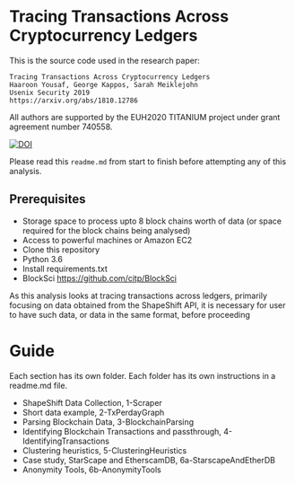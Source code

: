 # Tracing Transactions Across Cryptocurrency Ledgers

This is the source code used in the research paper:

    Tracing Transactions Across Cryptocurrency Ledgers
    Haaroon Yousaf, George Kappos, Sarah Meiklejohn
    Usenix Security 2019
    https://arxiv.org/abs/1810.12786

All authors are supported by the EUH2020 TITANIUM project under grant agreement number 740558.

[![DOI](https://zenodo.org/badge/215335122.svg)](https://zenodo.org/badge/latestdoi/215335122)
    
Please read this ```readme.md``` from start to finish before attempting
any of this analysis.

## Prerequisites

* Storage space to process upto 8 block chains worth of data (or space
required for the block chains being analysed)
* Access to powerful machines or Amazon EC2
* Clone this repository
* Python 3.6
* Install requirements.txt
* BlockSci https://github.com/citp/BlockSci

As this analysis looks at tracing transactions across ledgers, primarily
focusing on data obtained from the ShapeShift API, it is necessary for
user to have such data, or data in the same format, before proceeding

# Guide

Each section has its own folder. Each folder has its own instructions in a readme.md file. 

* ShapeShift Data Collection, 1-Scraper
* Short data example,  2-TxPerdayGraph
* Parsing Blockchain Data,  3-BlockchainParsing
* Identifying Blockchain Transactions and passthrough, 4-IdentifyingTransactions
* Clustering heuristics, 5-ClusteringHeuristics
* Case study, StarScape and EtherscamDB, 6a-StarscapeAndEtherDB
* Anonymity Tools, 6b-AnonymityTools











